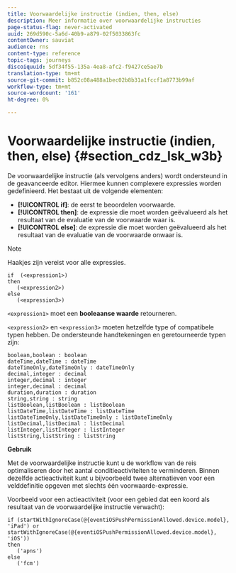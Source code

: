 ```yaml
---
title: Voorwaardelijke instructie (indien, then, else)
description: Meer informatie over voorwaardelijke instructies
page-status-flag: never-activated
uuid: 269d590c-5a6d-40b9-a879-02f5033863fc
contentOwner: sauviat
audience: rns
content-type: reference
topic-tags: journeys
discoiquuid: 5df34f55-135a-4ea8-afc2-f9427ce5ae7b
translation-type: tm+mt
source-git-commit: b852c08a488a1bec02b8b31a1fccf1a8773b99af
workflow-type: tm+mt
source-wordcount: '161'
ht-degree: 0%

---
```



# Voorwaardelijke instructie (indien, then, else) {#section_cdz_lsk_w3b}

De voorwaardelijke instructie (als vervolgens anders) wordt ondersteund in de geavanceerde editor. Hiermee kunnen complexere expressies worden gedefinieerd. Het bestaat uit de volgende elementen:

* **[!UICONTROL if]**: de eerst te beoordelen voorwaarde.
* **[!UICONTROL then]**: de expressie die moet worden geëvalueerd als het resultaat van de evaluatie van de voorwaarde waar is.
* **[!UICONTROL else]**: de expressie die moet worden geëvalueerd als het resultaat van de evaluatie van de voorwaarde onwaar is.

>[!NOTE]
>
>Haakjes zijn vereist voor alle expressies.

```
if  (<expression1>)
then
   (<expression2>)
else
   (<expression3>)
```

`<expression1>` moet een **booleaanse waarde** retourneren.

`<expression2>` en `<expression3>` moeten hetzelfde type of compatibele typen hebben. De ondersteunde handtekeningen en geretourneerde typen zijn:

```
boolean,boolean : boolean
dateTime,dateTime : dateTime
dateTimeOnly,dateTimeOnly : dateTimeOnly
decimal,integer : decimal
integer,decimal : integer
integer,decimal : decimal
duration,duration : duration
string,string : string
listBoolean,listBoolean : listBoolean
listDateTime,listDateTime : listDateTime
listDateTimeOnly,listDateTimeOnly : listDateTimeOnly
listDecimal,listDecimal : listDecimal
listInteger,listInteger : listInteger
listString,listString : listString
```

**Gebruik**

Met de voorwaardelijke instructie kunt u de workflow van de reis optimaliseren door het aantal conditieactiviteiten te verminderen. Binnen dezelfde actieactiviteit kunt u bijvoorbeeld twee alternatieven voor een velddefinitie opgeven met slechts één voorwaarde-expressie.

Voorbeeld voor een actieactiviteit (voor een gebied dat een koord als resultaat van de voorwaardelijke instructie verwacht):

```
if (startWithIgnoreCase(@{eventiOSPushPermissionAllowed.device.model}, 'iPad') or startWithIgnoreCase(@{eventiOSPushPermissionAllowed.device.model}, 'iOS'))
then
   ('apns')
else
   ('fcm')
```
